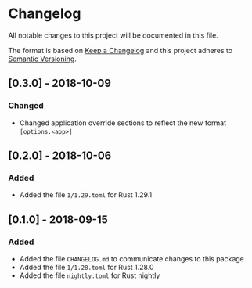 # Changelog
All notable changes to this project will be documented in this file.

The format is based on [Keep a Changelog](http://keepachangelog.com/en/1.0.0/)
and this project adheres to [Semantic Versioning](http://semver.org/spec/v2.0.0.html).

## [0.3.0] - 2018-10-09
### Changed
- Changed application override sections to reflect the new format `[options.<app>]`

## [0.2.0] - 2018-10-06
### Added
- Added the file `1/1.29.toml` for Rust 1.29.1

## [0.1.0] - 2018-09-15
### Added
- Added the file `CHANGELOG.md` to communicate changes to this package
- Added the file `1/1.28.toml` for Rust 1.28.0
- Added the file `nightly.toml` for Rust nightly
